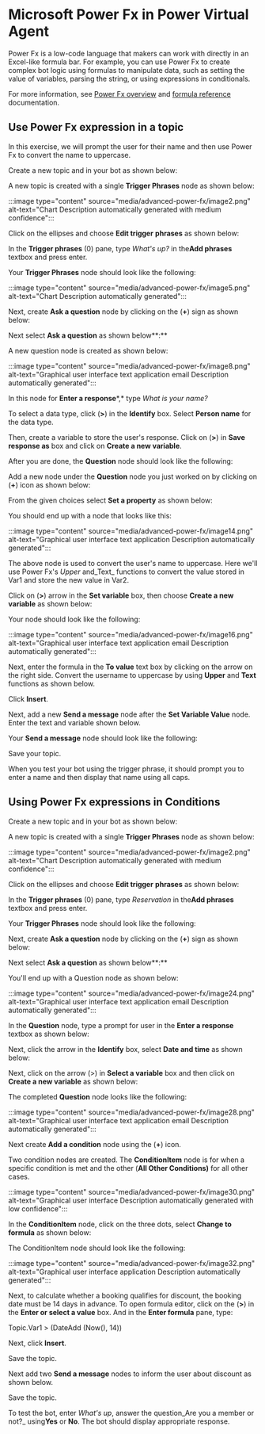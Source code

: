 ﻿---
# FIXME: fill out metadata
title: ""
description: ""
keywords: "PVA"
ms.date: 04/13/2022

ms.topic: article
author: v-alarioza
ms.author: v-alarioza
ms.reviewer: kamrani
manager: iawilt
ms.collection: virtual-agent
ms.custom: ceX, advanced-authoring
---

# Microsoft Power Fx in Power Virtual Agent

Power Fx is a low-code language that makers can work with directly in an Excel-like formula bar. For example, you can use Power Fx to create complex bot logic using formulas to manipulate data, such as setting the value of variables, parsing the string, or using expressions in conditionals.

For more information, see [Power Fx overview](/power-platform/power-fx/overview) and [formula reference](https://aka.ms/pfx-reference) documentation.

## Use Power Fx expression in a topic

In this exercise, we will prompt the user for their name and then use Power Fx to convert the name to uppercase.

Create a new topic and in your bot as shown below:

A new topic is created with a single **Trigger Phrases** node as shown below:

:::image type="content" source="media/advanced-power-fx/image2.png" alt-text="Chart Description automatically generated with medium confidence":::

Click on the ellipses and choose **Edit trigger** **phrases** as shown below:

In the **Trigger phrases** (0) pane, type _What's up?_ in the**Add phrases** textbox and press enter.

Your **Trigger Phrases** node should look like the following:

:::image type="content" source="media/advanced-power-fx/image5.png" alt-text="Chart Description automatically generated":::

Next, create **Ask a question** node by clicking on the (**+**) sign as shown below:

Next select **Ask a question** as shown below**:**

A new question node is created as shown below:

:::image type="content" source="media/advanced-power-fx/image8.png" alt-text="Graphical user interface  text  application  email Description automatically generated":::

In this node for **Enter a response***,* type _What is your name?_

To select a data type, click (**>**) in the **Identify** box. Select **Person name** for the data type.

Then, create a variable to store the user's response. Click on (**>**) in **Save response as** box and click on **Create a new variable**.

After you are done, the **Question** node should look like the following:

Add a new node under the **Question** node you just worked on by clicking on (**+**) icon as shown below:

From the given choices select **Set a property** as shown below:

You should end up with a node that looks like this:

:::image type="content" source="media/advanced-power-fx/image14.png" alt-text="Graphical user interface  text  application Description automatically generated":::

The above node is used to convert the user's name to uppercase. Here we'll use Power Fx's _Upper_ and_Text_ functions to convert the value stored in Var1 and store the new value in Var2.

Click on (**>**) arrow in the **Set variable** box, then choose **Create a new variable** as shown below:

Your node should look like the following:

:::image type="content" source="media/advanced-power-fx/image16.png" alt-text="Graphical user interface  text  application  email Description automatically generated":::

Next, enter the formula in the **To value** text box by clicking on the arrow on the right side. Convert the username to uppercase by using **Upper** and **Text** functions as shown below.

Click **Insert**.

Next, add a new **Send a message** node after the **Set Variable Value** node. Enter the text and variable shown below.

Your **Send a message** node should look like the following:

Save your topic.

When you test your bot using the trigger phrase, it should prompt you to enter a name and then display that name using all caps.

## **Using Power Fx expressions in Conditions**

Create a new topic and in your bot as shown below:

A new topic is created with a single **Trigger Phrases** node as shown below:

:::image type="content" source="media/advanced-power-fx/image2.png" alt-text="Chart Description automatically generated with medium confidence":::

Click on the ellipses and choose **Edit trigger** **phrases** as shown below:

In the **Trigger phrases** (0) pane, type _Reservation_ in the**Add phrases** textbox and press enter.

Your **Trigger Phrases** node should look like the following:

Next, create **Ask a question** node by clicking on the (**+**) sign as shown below:

Next select **Ask a question** as shown below**:**

You'll end up with a Question node as shown below:

:::image type="content" source="media/advanced-power-fx/image24.png" alt-text="Graphical user interface  text  application  email Description automatically generated":::

In the **Question** node, type a prompt for user in the **Enter a response** textbox as shown below:

Next, click the arrow in the **Identify** box, select **Date and time** as shown below:

Next, click on the arrow (>) in **Select a variable** box and then click on **Create a new variable** as shown below:

The completed **Question** node looks like the following:

:::image type="content" source="media/advanced-power-fx/image28.png" alt-text="Graphical user interface  text  application  email Description automatically generated":::

Next create **Add a condition** node using the (**+**) icon.

Two condition nodes are created. The **ConditionItem** node is for when a specific condition is met and the other (**All Other Conditions)** for all other cases.

:::image type="content" source="media/advanced-power-fx/image30.png" alt-text="Graphical user interface Description automatically generated with low confidence":::

In the **ConditionItem** node, click on the three dots, select **Change to formula** as shown below:

The ConditionItem node should look like the following:

:::image type="content" source="media/advanced-power-fx/image32.png" alt-text="Graphical user interface  application Description automatically generated":::

Next, to calculate whether a booking qualifies for discount, the booking date must be 14 days in advance. To open formula editor, click on the (**>**) in the **Enter or select a value** box. And in the **Enter formula** pane, type:

Topic.Var1 > (DateAdd (Now(), 14))

Next, click **Insert**.

Save the topic.

Next add two **Send a message** nodes to inform the user about discount as shown below.

Save the topic.

To test the bot, enter _What's up_, answer the question_Are you a member or not?_ using**Yes** or **No**. The bot should display appropriate response.
